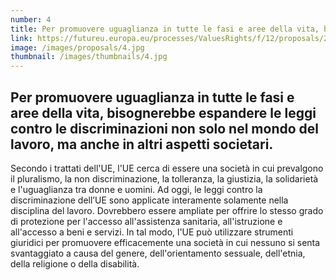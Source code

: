 ```yaml
---
number: 4
title: Per promuovere uguaglianza in tutte le fasi e aree della vita, bisognerebbe espandere le leggi contro le discriminazioni non solo nel mondo del lavoro, ma anche in altri aspetti societari.
link: https://futureu.europa.eu/processes/ValuesRights/f/12/proposals/248986
image: /images/proposals/4.jpg
thumbnail: /images/thumbnails/4.jpg
---
```


## Per promuovere uguaglianza in tutte le fasi e aree della vita, __bisognerebbe espandere le leggi contro le discriminazioni__ non solo nel mondo del lavoro, ma anche in altri aspetti societari.

Secondo i trattati dell'UE, l'UE cerca di essere una società in cui prevalgono il pluralismo, la non discriminazione, la tolleranza, la giustizia, la solidarietà e l'uguaglianza tra donne e uomini. Ad oggi, le leggi contro la discriminazione dell’UE sono applicate interamente solamente nella disciplina del lavoro. Dovrebbero essere ampliate per offrire lo stesso grado di protezione per l'accesso all'assistenza sanitaria, all'istruzione e all'accesso a beni e servizi. In tal modo, l'UE può utilizzare strumenti giuridici per promuovere efficacemente una società in cui nessuno si senta svantaggiato a causa del genere, dell'orientamento sessuale, dell'etnia, della religione o della disabilità.
